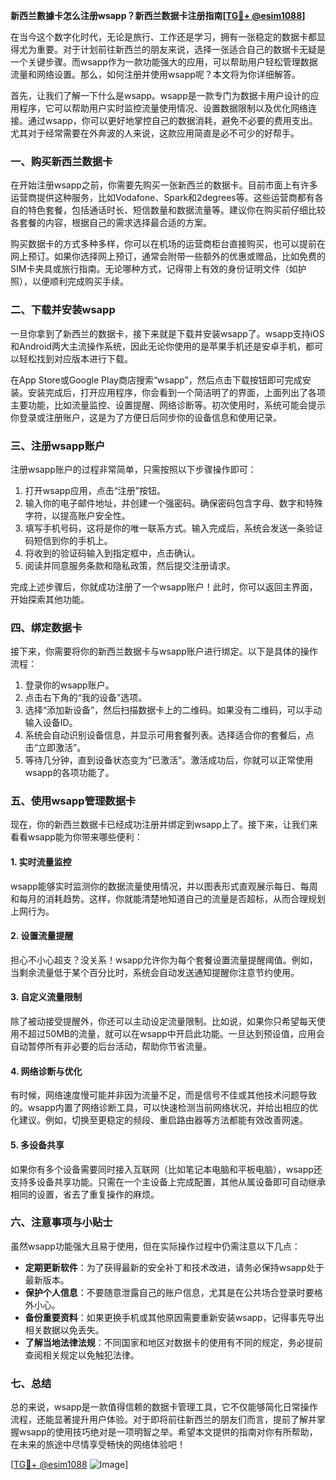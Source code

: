 **新西兰數據卡怎么注册wsapp？新西兰数据卡注册指南[[TG💪+ @esim1088](https://t.me/s/esim1088)]**

在当今这个数字化时代，无论是旅行、工作还是学习，拥有一张稳定的数据卡都显得尤为重要。对于计划前往新西兰的朋友来说，选择一张适合自己的数据卡无疑是一个关键步骤。而wsapp作为一款功能强大的应用，可以帮助用户轻松管理数据流量和网络设置。那么，如何注册并使用wsapp呢？本文将为你详细解答。

首先，让我们了解一下什么是wsapp。wsapp是一款专门为数据卡用户设计的应用程序，它可以帮助用户实时监控流量使用情况、设置数据限制以及优化网络连接。通过wsapp，你可以更好地掌控自己的数据消耗，避免不必要的费用支出。尤其对于经常需要在外奔波的人来说，这款应用简直是必不可少的好帮手。

### **一、购买新西兰数据卡**

在开始注册wsapp之前，你需要先购买一张新西兰的数据卡。目前市面上有许多运营商提供这种服务，比如Vodafone、Spark和2degrees等。这些运营商都有各自的特色套餐，包括通话时长、短信数量和数据流量等。建议你在购买前仔细比较各套餐的内容，根据自己的需求选择最合适的方案。

购买数据卡的方式多种多样，你可以在机场的运营商柜台直接购买，也可以提前在网上预订。如果你选择网上预订，通常会附带一些额外的优惠或赠品，比如免费的SIM卡夹具或旅行指南。无论哪种方式，记得带上有效的身份证明文件（如护照），以便顺利完成购买手续。

### **二、下载并安装wsapp**

一旦你拿到了新西兰的数据卡，接下来就是下载并安装wsapp了。wsapp支持iOS和Android两大主流操作系统，因此无论你使用的是苹果手机还是安卓手机，都可以轻松找到对应版本进行下载。

在App Store或Google Play商店搜索“wsapp”，然后点击下载按钮即可完成安装。安装完成后，打开应用程序，你会看到一个简洁明了的界面，上面列出了各项主要功能，比如流量监控、设置提醒、网络诊断等。初次使用时，系统可能会提示你登录或注册账户，这是为了方便日后同步你的设备信息和使用记录。

### **三、注册wsapp账户**

注册wsapp账户的过程非常简单，只需按照以下步骤操作即可：

1. 打开wsapp应用，点击“注册”按钮。
2. 输入你的电子邮件地址，并创建一个强密码。确保密码包含字母、数字和特殊字符，以提高账户安全性。
3. 填写手机号码，这将是你的唯一联系方式。输入完成后，系统会发送一条验证码短信到你的手机上。
4. 将收到的验证码输入到指定框中，点击确认。
5. 阅读并同意服务条款和隐私政策，然后提交注册请求。

完成上述步骤后，你就成功注册了一个wsapp账户！此时，你可以返回主界面，开始探索其他功能。

### **四、绑定数据卡**

接下来，你需要将你的新西兰数据卡与wsapp账户进行绑定。以下是具体的操作流程：

1. 登录你的wsapp账户。
2. 点击右下角的“我的设备”选项。
3. 选择“添加新设备”，然后扫描数据卡上的二维码。如果没有二维码，可以手动输入设备ID。
4. 系统会自动识别设备信息，并显示可用套餐列表。选择适合你的套餐后，点击“立即激活”。
5. 等待几分钟，直到设备状态变为“已激活”。激活成功后，你就可以正常使用wsapp的各项功能了。

### **五、使用wsapp管理数据卡**

现在，你的新西兰数据卡已经成功注册并绑定到wsapp上了。接下来，让我们来看看wsapp能为你带来哪些便利：

#### **1. 实时流量监控**
wsapp能够实时监测你的数据流量使用情况，并以图表形式直观展示每日、每周和每月的消耗趋势。这样，你就能清楚地知道自己的流量是否超标，从而合理规划上网行为。

#### **2. 设置流量提醒**
担心不小心超支？没关系！wsapp允许你为每个套餐设置流量提醒阈值。例如，当剩余流量低于某个百分比时，系统会自动发送通知提醒你注意节约使用。

#### **3. 自定义流量限制**
除了被动接受提醒外，你还可以主动设定流量限制。比如说，如果你只希望每天使用不超过50MB的流量，就可以在wsapp中开启此功能。一旦达到预设值，应用会自动暂停所有非必要的后台活动，帮助你节省流量。

#### **4. 网络诊断与优化**
有时候，网络速度慢可能并非因为流量不足，而是信号不佳或其他技术问题导致的。wsapp内置了网络诊断工具，可以快速检测当前网络状况，并给出相应的优化建议。例如，切换至更稳定的频段、重启路由器等方法都能有效改善网速。

#### **5. 多设备共享**
如果你有多个设备需要同时接入互联网（比如笔记本电脑和平板电脑），wsapp还支持多设备共享功能。只需在一个主设备上完成配置，其他从属设备即可自动继承相同的设置，省去了重复操作的麻烦。

### **六、注意事项与小贴士**

虽然wsapp功能强大且易于使用，但在实际操作过程中仍需注意以下几点：

- **定期更新软件**：为了获得最新的安全补丁和技术改进，请务必保持wsapp处于最新版本。
- **保护个人信息**：不要随意泄露自己的账户信息，尤其是在公共场合登录时要格外小心。
- **备份重要资料**：如果更换手机或其他原因需要重新安装wsapp，记得事先导出相关数据以免丢失。
- **了解当地法律法规**：不同国家和地区对数据卡的使用有不同的规定，务必提前查阅相关规定以免触犯法律。

### **七、总结**

总的来说，wsapp是一款值得信赖的数据卡管理工具，它不仅能够简化日常操作流程，还能显著提升用户体验。对于即将前往新西兰的朋友们而言，提前了解并掌握wsapp的使用技巧绝对是一项明智之举。希望本文提供的指南对你有所帮助，在未来的旅途中尽情享受畅快的网络体验吧！

[[TG💪+ @esim1088](https://t.me/s/esim1088) ![Image](https://i.postimg.cc/4NQfJmqS/Snipaste-2025-05-13-00-14-12.png)]